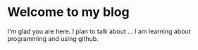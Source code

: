 # Welcome to my blog

I'm glad you are here. I plan to talk about ...
I am learning about programming and using github.

